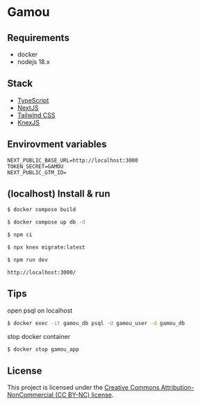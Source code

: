 # Gamou

## Requirements

- docker
- nodejs 18.x

## Stack

- [TypeScript](https://www.typescriptlang.org/)
- [NextJS](https://nextjs.org/)
- [Tailwind CSS](https://tailwindcss.com/)
- [KnexJS](https://knexjs.org/)

## Envirovment variables

```
NEXT_PUBLIC_BASE_URL=http://localhost:3000
TOKEN_SECRET=GAMOU
NEXT_PUBLIC_GTM_ID=
```

## (localhost) Install & run

```bash
$ docker compose build
```

```bash
$ docker compose up db -d
```

```bash
$ npm ci
```

```bash
$ npx knex migrate:latest
```

```bash
$ npm run dev
```

```
http://localhost:3000/
```

## Tips

open psql on localhost

```bash
$ docker exec -it gamou_db psql -U gamou_user -d gamou_db
```

stop docker container

```bash
$ docker stop gamou_app
```

## License

This project is licensed under the [Creative Commons Attribution-NonCommercial (CC BY-NC) license](./LICENSE).

